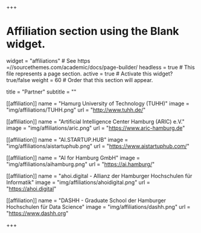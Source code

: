 +++
# Affiliation section using the Blank widget.
widget = "affiliations"  # See https =//sourcethemes.com/academic/docs/page-builder/
headless = true  # This file represents a page section.
active = true  # Activate this widget? true/false
weight = 60 # Order that this section will appear.

title = "Partner"
subtitle = ""

[[affiliation]]
  name = "Hamurg University of Technology (TUHH)"
  image = "img/affiliations/TUHH.png"
  url = "http://www.tuhh.de/"

[[affiliation]]
  name = "Artificial Intelligence Center Hamburg (ARIC) e.V."
  image = "img/affiliations/aric.png"
  url = "https://www.aric-hamburg.de"

[[affiliation]]
  name = "AI.STARTUP.HUB"
  image = "img/affiliations/aistartuphub.png"
  url = "https://www.aistartuphub.com/"

[[affiliation]]
  name = "AI for Hamburg GmbH"
  image = "img/affiliations/aihamburg.png"
  url = "https://ai.hamburg/"

[[affiliation]]
  name = "ahoi.digital - Allianz der Hamburger Hochschulen für Informatik"
  image = "img/affiliations/ahoidigital.png"
  url = "https://ahoi.digital"

 [[affiliation]]
  name = "DASHH - Graduate School der Hamburger Hochschulen für Data Science"
  image = "img/affiliations/dashh.png"
  url = "https://www.dashh.org"


+++



